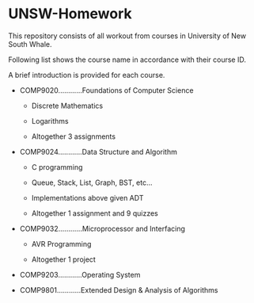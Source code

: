# UNSW-Homework

This repository consists of all workout from courses in University of New South Whale.

Following list shows the course name in accordance with their course ID.

A brief introduction is provided for each course.

- COMP9020............Foundations of Computer Science

  - Discrete Mathematics
  
  - Logarithms
  
  - Altogether 3 assignments
  
- COMP9024............Data Structure and Algorithm

  - C programming

  - Queue, Stack, List, Graph, BST, etc...
  
  - Implementations above given ADT
  
  - Altogether 1 assignment and 9 quizzes
  
- COMP9032............Microprocessor and Interfacing

  - AVR Programming
  
  - Altogether 1 project

- COMP9203............Operating System

- COMP9801............Extended Design & Analysis of Algorithms
